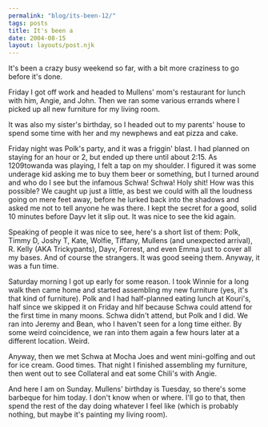 ```yaml
---
permalink: "blog/its-been-12/"
tags: posts
title: It's been a
date: 2004-08-15
layout: layouts/post.njk
---
```


It's been a crazy busy weekend so far, with a bit more craziness to go before it's done. 

Friday I got off work and headed to Mullens' mom's restaurant for lunch with him, Angie, and John. Then we ran some various errands where I picked up all new furniture for my living room. 

It was also my sister's birthday, so I headed out to my parents' house to spend some time with her and my newphews and eat pizza and cake.

Friday night was Polk's party, and it was a friggin' blast. I had planned on staying for an hour or 2, but ended up there until about 2:15. As 1209towanda was playing, I felt a tap on my shoulder. I figured it was some underage kid asking me to buy them beer or something, but I turned around and who do I see but the infamous Schwa! Schwa! Holy shit! How was this possible? We caught up just a little, as best we could with all the loudness going on mere feet away, before he lurked back into the shadows and asked me not to tell anyone he was there. I kept the secret for a good, solid 10 minutes before Dayv let it slip out. It was nice to see the kid again.

Speaking of people it was nice to see, here's a short list of them: Polk, Timmy D, Joshy T, Kate, Wolfie, Tiffany, Mullens (and unexpected arrival), R. Kelly (AKA Trickypants), Dayv, Forrest, and even Emma just to cover all my bases. And of course the strangers. It was good seeing them. Anyway, it was a fun time.

Saturday morning I got up early for some reason. I took Winnie for a long walk then came home and started assembling my new furniture (yes, it's that kind of furniture). Polk and I had half-planned eating lunch at Kouri's, half since we skipped it on Friday and hlf because Schwa could attend for the first time in many moons. Schwa didn't attend, but Polk and I did. We ran into Jeremy and Bean, who I haven't seen for a long time either. By some weird coincidence, we ran into them again a few hours later at a different location. Weird.

Anyway, then we met Schwa at Mocha Joes and went mini-golfing and out for ice cream. Good times. That night I finished assembling my furniture, then went out to see Collateral and eat some Chili's with Angie. 

And here I am on Sunday. Mullens' birthday is Tuesday, so there's some barbeque for him today. I don't know when or where. I'll go to that, then spend the rest of the day doing whatever I feel like (which is probably nothing, but maybe it's painting my living room).
